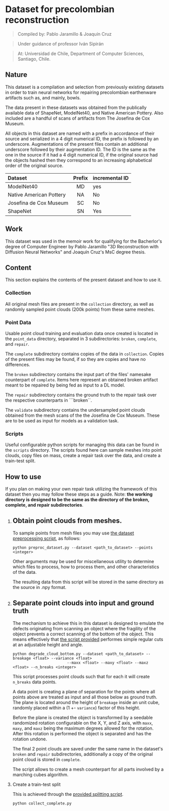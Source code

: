 #  Dataset for precolombian reconstruction

> Compiled by: Pablo Jaramillo & Joaquín Cruz 

> Under guidance of professor Iván Sipirán

> At: Universidad de Chile, Department of Computer Sciences, Santiago, Chile.

## Nature

This dataset is a compilation and selection from previously existing datasets in order to train neural networks for repairing precolombian earthenware artifacts such as, and mainly, bowls.

The data present in these datasets was obtained from the publically available data of ShapeNet, ModelNet40, and Native American Pottery. Also included are a handful of scans of artifacts from The Josefina de Cox Museum.

All objects in this dataset are named with a prefix in accordance of their source and serialized in a 4 digit numerical ID, the prefix is followed by an underscore. Augmentations of the present files contain an additional underscore followed by their augmentation ID. The ID is the same as the one in the source if it had a 4 digit numerical ID, if the original source had the objects hashed then they correspond to an increasing alphabetical order of the original source.

|Dataset|Prefix|incremental ID|
|:------|:----:|-------|
|ModelNet40| MD | yes |
|Native American Pottery| NA | No |
|Josefina de Cox Museum| SC | No |
|ShapeNet | SN  | Yes |

## Work

This dataset was used in the memoir work for qualifying for the Bacherlor's degree of Computer Engineer by Pablo Jaramillo "3D Reconstruction with Diffusion Neural Networks" and Joaquín Cruz's MsC degree thesis.

## Content

This section explains the contents of the present dataset and how to use it.

### Collection

All original mesh files are present in the ``collection`` directory, as well as randomly sampled point clouds (200k points) from these same meshes.

### Point Data

Usable point cloud training and evaluation data once created is located in the ``point_data`` directory, separated in 3 subdirectories: ``broken``, ``complete``, and ``repair``. 

The ``complete`` subdirectory contains copies of the data in ``collection``. Copies of the present files may be found, if so they are copies and have no differences.

The ``broken`` subdirectory contains the input part of the files' namesake counterpart of ``complete``. Items here represent an obtained broken artifact meant to be repaired by being fed as input to a DL model.

The ``repair`` subdirectory contains the ground truth to the repair task over the respective counterparts in ```broken``.

The ``validate`` subdirectory contains the undersampled point clouds obtained from the mesh scans of the the Josefina de Cox Museum. These are to be used as input for models as a validation task.

### Scripts

Useful configurable python scripts for managing this data can be found in the ``scripts`` directory. The scripts found here can sample meshes into point clouds, copy files on mass, create a repair task over the data, and create a train-test split.

## How to use

If you plan on making your own repair task utilizing the framework of this dataset then you may follow these steps as a guide. Note: **the working directory is designed to be the same as the directory of the broken, complete, and repair subdirectories**.

1. Obtain point clouds from meshes.
    - 
    To sample points from mesh files you may use [the dataset preprocessing script](scripts/preproc_dataset.py), as follows:

    ```
    python preproc_dataset.py --dataset <path_to_dataset> --points <integer>
    ```

    Other arguments may be used for miscellaneous utility to determine which files to process, how to process them, and other characteristics of the data.

    The resulting data from this script will be stored in the same directory as the source in .npy format. 

2. Separate point clouds into input and ground truth
    - 
    The mechanism to achieve this in this dataset is designed to emulate the defects originating from scanning an object where the fragility of the object prevents a correct scanning of the bottom of the object. This means effectively that [the script provided](scripts/degrade_cloud_bottom.py) performes simple regular cuts at an adjustable height and angle.

    ```
    python degrade_cloud_bottom.py --dataset <path_to_dataset> --breakage <float> --variance <float> 
                            --maxx <float> --maxy <float> --maxz <float> --n_breaks <integer>
    ```

    This script processes point clouds such that for each it will create ``n_breaks`` data points.

    A data point is creating a plane of separation for the points where all points above are treated as input and all those below as ground truth. The plane is located around the height of ``breakage`` inside an unit cube, randomly placed within a (1 +- ``variance``) factor of this height.

    Before the plane is created the object is transformed by a seedable randomized rotation configurable on the X, Y, and Z axis, with ``maxx``, ``maxy``, and ``maxz`` being the maximum degrees allowed for the rotation. After this rotation is performed the object is separated and has the rotation undone.

    The final 2 point clouds are saved under the same name in the dataset's ``broken`` and ``repair`` subdirectories, additionally a copy of the original point cloud is stored in ``complete``.

    The script allows to create a mesh counterpart for all parts involved by a marching cubes algorithm.

3. Create a train-test split

    This is achieved through the [provided splitting script](scripts/collect_complete.py).

    ```
    python collect_complete.py 
    ```

